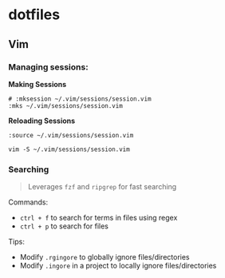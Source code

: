 # dotfiles

## Vim

### Managing sessions:

**Making Sessions**
```
# :mksession ~/.vim/sessions/session.vim
:mks ~/.vim/sessions/session.vim
```

**Reloading Sessions**
```
:source ~/.vim/sessions/session.vim

vim -S ~/.vim/sessions/session.vim
```

### Searching
> Leverages `fzf` and `ripgrep` for fast searching

Commands:
* `ctrl + f` to search for terms in files using regex
* `ctrl + p` to search for files

Tips:
* Modify `.rgingore` to globally ignore files/directories
* Modify `.ingore` in a project to locally ignore files/directories

